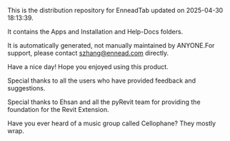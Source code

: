 This is the distribution repository for EnneadTab updated on 2025-04-30 18:13:39.

It contains the Apps and Installation and Help-Docs folders.

It is automatically generated, not manually maintained by ANYONE.For support, please contact szhang@ennead.com directly.

Have a nice day! Hope you enjoyed using this product.

Special thanks to all the users who have provided feedback and suggestions.

Special thanks to Ehsan and all the pyRevit team for providing the foundation for the Revit Extension.






Have you ever heard of a music group called Cellophane? They mostly wrap.